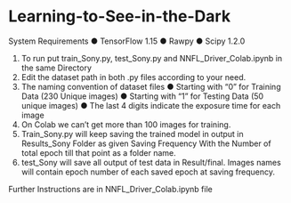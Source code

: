 # Learning-to-See-in-the-Dark

System Requirements
● TensorFlow 1.15
● Rawpy
● Scipy 1.2.0
1. To run put train_Sony.py, test_Sony.py and NNFL_Driver_Colab.ipynb in the same Directory
2. Edit the dataset path in both .py files according to your need.
3. The naming convention of dataset files
● Starting with “0” for Training Data (230 Unique images)
● Starting with “1” for Testing Data (50 unique images)
● The last 4 digits indicate the exposure time for each image
4. On Colab we can’t get more than 100 images for training.
5. Train_Sony.py will keep saving the trained model in output in Results_Sony Folder as given Saving Frequency With the Number of total epoch till that point as a folder name.
6. test_Sony will save all output of test data in Result/final. Images names will contain epoch number of each saved epoch at saving frequency.

Further Instructions are in NNFL_Driver_Colab.ipynb file
